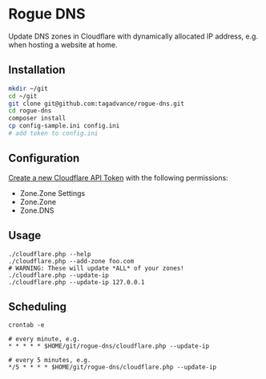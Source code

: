 # Rogue DNS

Update DNS zones in Cloudflare with dynamically allocated IP address, e.g. when hosting a website at home.

## Installation
```bash
mkdir ~/git
cd ~/git
git clone git@github.com:tagadvance/rogue-dns.git
cd rogue-dns
composer install
cp config-sample.ini config.ini
# add token to config.ini
```

## Configuration
[Create a new Cloudflare API Token](https://dash.cloudflare.com/profile/api-tokens) with the following permissions:
* Zone.Zone Settings
* Zone.Zone
* Zone.DNS

## Usage
```
./cloudflare.php --help
./cloudflare.php --add-zone foo.com
# WARNING: These will update *ALL* of your zones!
./cloudflare.php --update-ip
./cloudflare.php --update-ip 127.0.0.1
```

## Scheduling
`crontab -e`
```
# every minute, e.g.
* * * * * $HOME/git/rogue-dns/cloudflare.php --update-ip

# every 5 minutes, e.g.
*/5 * * * * $HOME/git/rogue-dns/cloudflare.php --update-ip
```
